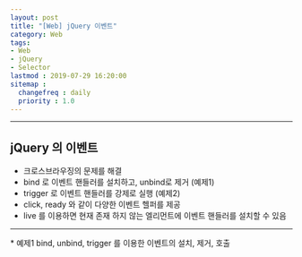 ```yaml
---
layout: post
title: "[Web] jQuery 이벤트"
category: Web
tags:
- Web
- jQuery
- Selector
lastmod : 2019-07-29 16:20:00
sitemap :
  changefreq : daily
  priority : 1.0
---
```


***

<!--미리보기-->

## jQuery 의 이벤트
- 크로스브라우징의 문제를 해결
- bind 로 이벤트 핸들러를 설치하고, unbind로 제거 (예제1)
- trigger 로 이벤트 핸들러를 강제로 실행 (예제2)
- click, ready 와 같이 다양한 이벤트 헬퍼를 제공
- live 를 이용하면 현재 존재 하지 않는 엘리먼트에 이벤트 핸들러를 설치할 수 있음

<hr>
* 예제1 bind, unbind, trigger 를 이용한 이벤트의 설치, 제거, 호출

<html>
  <head>
    <script type='text/javascript' src='https://ajax.googleapis.com/ajax/libs/jquery/1.6.2/jquery.min.js'></script>
    <script type='text/javascript'>
      function clickHandler(e){
        alert('thank you')
      }
      $(document).bind('ready',function(){
        $('#click_me1').bind('click', clickHandler);
        $('#remove_event1').bind('',function(e){
          $('#click_me1').unbind('click', clickHandler);
        });
        $('#trigger_event1').bind('click',function(e){
          $('#click_me1').trigger('click');
        });

        $('#click_me2').bind('click', clickHandler);
        $('#remove_event2').bind('',function(e){
          $('#click_me2').unbind('click', clickHandler);
        });
        $('#trigger_event2').bind('click',function(e){
          $('#click_me2').trigger('click');
        });

        $('#click_me3').live('click', clickHandler);
        $('#remove_event3').live('',function(e){
          $('#click_me3').die('click', clickHandler);
        });
        $('#trigger_event3').live('click',function(e){
          $('#click_me3').trigger('click');
        });
      });
    </script>
  </head>
  <body>
    <input id='click_me1' type='button' value='click_me' />
    <input id='remove_event1' type='button' value='unbind' />
    <input id='trigger_event1' type='button' value='trigger' />
  </body>
</html>

```javascript
<html>
  <head>
    <script type='text/javascript' src='https://ajax.googleapis.com/ajax/libs/jquery/1.6.2/jquery.min.js'></script>
    <script type='text/javascript'>
      function clickHandler(e){
        alert('thank you')
      }
      $(document).bind('ready',function(){
        $('#click_me').bind('click', clickHandler);
        $('#remove_event').bind('',function(e){
          $('#click_me').unbind('click', clickHandler);
        });
        $('#trigger_event').bind('click',function(e){
          $('#click_me').trigger('click');
        });
      });
    </script>
  </head>
  <body>
    <input id='click_me' type='button' value='click_me' />
    <input id='remove_event' type='button' value='unbind' />
    <input id='trigger_event' type='button' value='trigger' />
  </body>
</html>
```

<hr>
* 예제2 이벤트 헬퍼

<html>
  <body>
    <input id='click_me2' type='button' value='click_me' />
    <input id='remove_event2' type='button' value='unbind' />
    <input id='trigger_event2' type='button' value='trigger' />
  </body>
</html>

```javascript
<html>
  <head>
    <script type='text/javascript' src='https://ajax.googleapis.com/ajax/libs/jquery/1.6.2/jquery.min.js'></script>
    <script type='text/javascript'>
      function clickHandler(e){
        alert('thank you')
      }
      $(document).ready(function(){
        $('#click_me').bind('click', clickHandler);
        $('#remove_event').bind('',function(e){
          $('#click_me').unbind('click', clickHandler);
        });
        $('#trigger_event').bind('click',function(e){
          $('#click_me').trigger('click');
        });
      });
    </script>
  </head>
  <body>
    <input id='click_me' type='button' value='click_me' />
    <input id='remove_event' type='button' value='unbind' />
    <input id='trigger_event' type='button' value='trigger' />
  </body>
</html>
```

<hr>
* 예제3 live 를 이용하면 존재하지 않는 엘리먼트에 대해서 이벤트를 설치할 수 있다

<html>
  <body>
    <input id='click_me3' type='button' value='click_me' />
    <input id='remove_event3' type='button' value='unbind' />
    <input id='trigger_event3' type='button' value='trigger' />
  </body>
</html>

```javascript
<html>
  <head>
    <script type='text/javascript' src='https://ajax.googleapis.com/ajax/libs/jquery/1.6.2/jquery.min.js'></script>
    <script type='text/javascript'>
      function clickHandler(e){
        alert('thank you')
      }
      $(document).ready(function(){
        $('#click_me').live('click', clickHandler);
        $('#remove_event').live('',function(e){
          $('#click_me').die('click', clickHandler);
        });
        $('#trigger_event').live('click',function(e){
          $('#click_me').trigger('click');
        });
      });
    </script>
  </head>
  <body>
    <input id='click_me' type='button' value='click_me' />
    <input id='remove_event' type='button' value='unbind' />
    <input id='trigger_event' type='button' value='trigger' />
  </body>
</html>
```